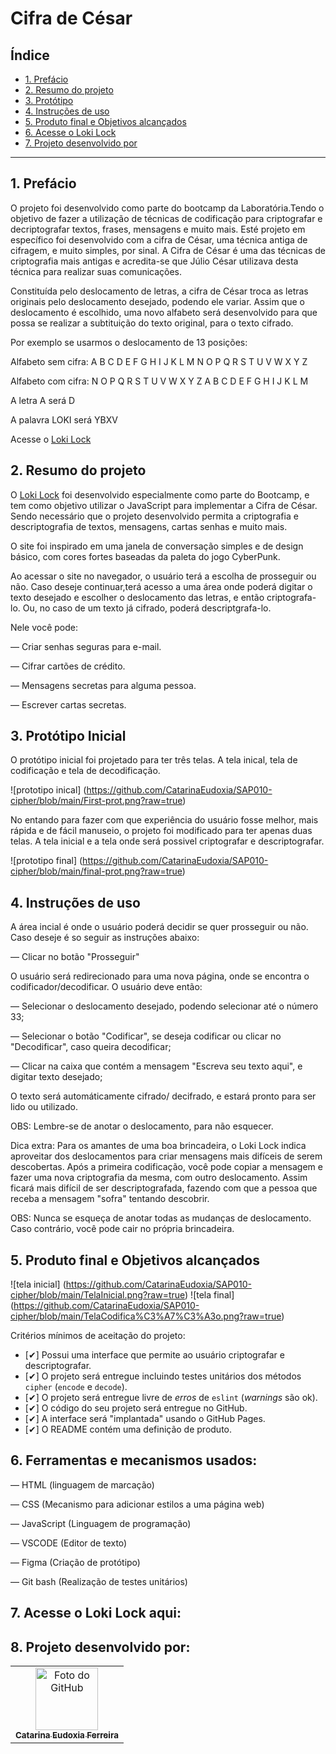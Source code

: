 # Cifra de César

## Índice

* [1. Prefácio](#1-prefácio)
* [2. Resumo do projeto](#2-resumo-do-projeto)
* [3. Protótipo](#3-protótipo-inicial)
* [4. Instruções de uso](#4-instruções-de-uso)
* [5. Produto final e Objetivos alcançados](#6-produto-final-e-objetivos-alcançados)
* [6. Acesse o Loki Lock](#6-acesse-o-loki-lock-aqui)
* [7. Projeto desenvolvido por](#7-projeto-desenvolvido-por)

***

## 1. Prefácio

O projeto foi desenvolvido como parte do bootcamp da Laboratória.Tendo o objetivo de fazer a utilização de técnicas de codificação 
para criptografar e decriptografar textos, frases, mensagens e muito mais. Esté projeto em específico foi desenvolvido com a cifra de César, uma técnica antiga de cifragem, e muito simples, por sinal.
A Cifra de César é uma das técnicas de criptografia mais antigas e acredita-se que Júlio César utilizava desta técnica para realizar suas comunicações.

Constituída pelo deslocamento de letras, a cifra de César troca as letras originais pelo deslocamento desejado, podendo ele variar.
Assim que o deslocamento é escolhido, uma novo alfabeto será desenvolvido para que possa se realizar a subtituição do texto original, para o texto cifrado. 

Por exemplo se usarmos o deslocamento de 13 posições:

Alfabeto sem cifra: A B C D E F G H I J K L M N O P Q R S T U V W X Y Z

Alfabeto com cifra: N O P Q R S T U V W X Y Z A B C D E F G H I J K L M

A letra A será D

A palavra LOKI será YBXV

Acesse o [Loki Lock]()

## 2. Resumo do projeto

O [Loki Lock]() foi desenvolvido especialmente como parte do Bootcamp, e tem como objetivo utilizar o JavaScript para implementar a Cifra de César. Sendo necessário que o projeto desenvolvido permita a criptografia e descriptografia de textos, mensagens, cartas senhas e muito mais. 

O site foi inspirado em uma janela de conversação simples e de design básico, com cores fortes baseadas da paleta do jogo CyberPunk. 

Ao acessar o site no navegador, o usuário terá a escolha de prosseguir ou não. Caso deseje continuar,terá acesso a uma área onde poderá digitar o texto desejado e escolher o deslocamento das letras, e então criptografa-lo. Ou, no caso de um texto já cifrado, poderá descriptgrafa-lo.

Nele você pode:

— Criar senhas seguras para e-mail.

— Cifrar cartões de crédito.

— Mensagens secretas para alguma pessoa.

— Escrever cartas secretas.


## 3. Protótipo Inicial

O protótipo inicial foi projetado para ter três telas. A tela inical, tela de codificação e tela de decodificação. 

![prototipo inical] (https://github.com/CatarinaEudoxia/SAP010-cipher/blob/main/First-prot.png?raw=true)

No entando para fazer com que experiência do usuário fosse melhor, mais rápida e de fácil manuseio, o projeto foi modificado para ter apenas duas telas. A tela inicial e a tela onde será possivel criptografar e descriptografar.  

![prototipo final] (https://github.com/CatarinaEudoxia/SAP010-cipher/blob/main/final-prot.png?raw=true)

## 4. Instruções de uso
A área incial é onde o usuário poderá decidir se quer prosseguir ou não. Caso deseje é so seguir as instruções abaixo:

— Clicar no botão "Prosseguir"

O usuário será redirecionado para uma nova página, onde se encontra o codificador/decodificar. O usuário deve então:

— Selecionar o deslocamento desejado, podendo selecionar até o número 33;

— Selecionar o botão "Codificar", se deseja codificar ou clicar no "Decodificar", caso queira decodificar;

— Clicar na caixa que contém a mensagem "Escreva seu texto aqui", e digitar  texto desejado;

O texto será automáticamente cifrado/ decifrado, e estará pronto para ser lido ou utilizado.

OBS: Lembre-se de anotar o deslocamento, para não esquecer.

Dica extra: Para os amantes de uma boa brincadeira, o Loki Lock indica aproveitar dos deslocamentos para criar mensagens mais difíceis de serem descobertas. Após a primeira codificação, você pode copiar a mensagem e fazer uma nova criptografia da mesma, com outro deslocamento. Assim ficará mais difícil de ser descriptografada, fazendo com que a pessoa que receba a mensagem "sofra" tentando descobrir. 

OBS: Nunca se esqueça de anotar todas as mudanças de deslocamento. Caso contrário, você pode cair no própria brincadeira.

## 5. Produto final e Objetivos alcançados

![tela inicial] (https://github.com/CatarinaEudoxia/SAP010-cipher/blob/main/TelaInicial.png?raw=true)
![tela final] (https://github.com/CatarinaEudoxia/SAP010-cipher/blob/main/TelaCodifica%C3%A7%C3%A3o.png?raw=true)

Critérios mínimos de aceitação do projeto:

* [✔] Possui uma interface que permite ao usuário criptografar e
  descriptografar.
* [✔] O projeto será entregue incluindo testes unitários dos métodos `cipher`
  (`encode` e `decode`).
* [✔] O projeto será entregue livre de _erros_ de `eslint` (_warnings_ são ok).
* [✔] O código do seu projeto será entregue no GitHub.
* [✔] A interface será "implantada" usando o GitHub Pages.
* [✔] O README contém uma definição de produto.

## 6. Ferramentas e mecanismos usados:
— HTML (linguagem de marcação)

— CSS (Mecanismo para adicionar estilos a uma página web)

— JavaScript (Linguagem de programação)

— VSCODE (Editor de texto)

— Figma (Criação de protótipo)

— Git bash (Realização de testes unitários)

## 7. Acesse o Loki Lock aqui:


## 8. Projeto desenvolvido por:

<table>
  <tr>
    <td align="center">
      <a href="#">
        <img src="https://avatars.githubusercontent.com/u/129068843?s=400&u=07f6693114af32c3fc33f1913fde52c78b9dfd85&v=4" width="100px;" alt="Foto do GitHub"/><br>
        <sub>
          <b>Catarina Eudoxia Ferreira</b>
        </sub>
      </a>
    </td>
  </tr>
</table>